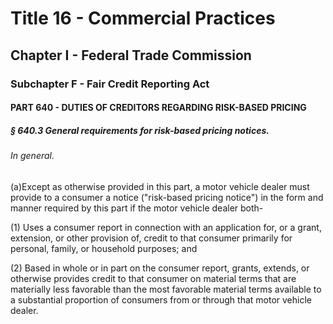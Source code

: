 
# Title 16 - Commercial Practices
## Chapter I - Federal Trade Commission
### Subchapter F - Fair Credit Reporting Act
#### PART 640 - DUTIES OF CREDITORS REGARDING RISK-BASED PRICING
##### § 640.3 General requirements for risk-based pricing notices.
###### In general.

(a)Except as otherwise provided in this part, a motor vehicle dealer must provide to a consumer a notice ("risk-based pricing notice") in the form and manner required by this part if the motor vehicle dealer both-

(1) Uses a consumer report in connection with an application for, or a grant, extension, or other provision of, credit to that consumer primarily for personal, family, or household purposes; and

(2) Based in whole or in part on the consumer report, grants, extends, or otherwise provides credit to that consumer on material terms that are materially less favorable than the most favorable material terms available to a substantial proportion of consumers from or through that motor vehicle dealer.
